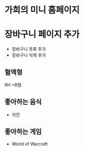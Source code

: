 # 가희의 미니 홈페이지

# 장바구니 페이지 추가

-   장바구니 목록 추가
-   장바구니 삭제 추가

## 혈액형

RH +B형

## 좋아하는 음식

-   치킨

## 좋아하는 게임

-   World of Warcraft
